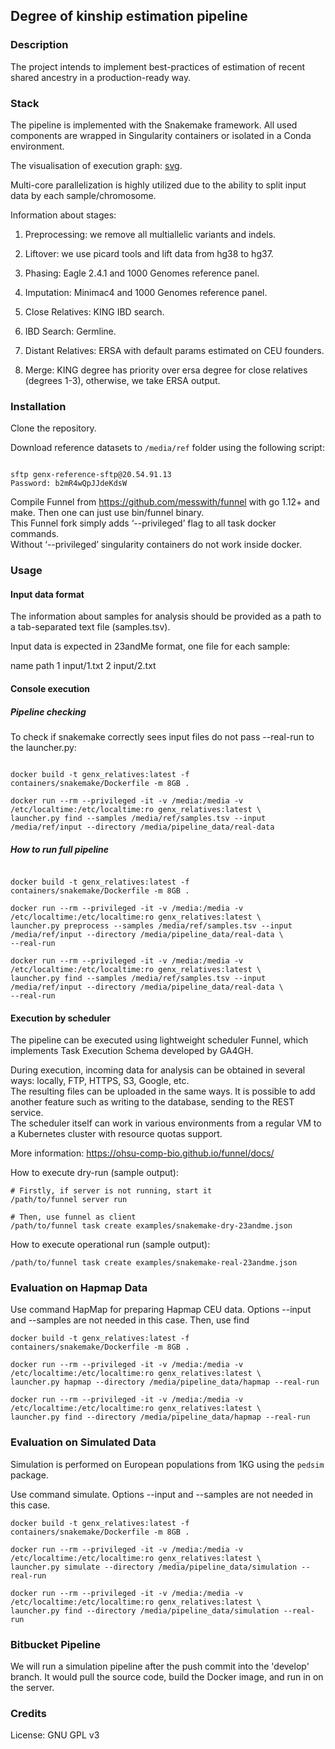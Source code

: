 ## Degree of kinship estimation pipeline
### Description

The project intends to implement best-practices of estimation of recent shared ancestry in a production-ready way.

### Stack

The pipeline is implemented with the Snakemake framework. All used components are wrapped in Singularity containers or isolated in a Conda environment.

The visualisation of execution graph: [svg](https://bitbucket.org/genxglobal/genx-relatives-snakemake/raw/077f33cfdd421ae17b5c02a3a5f8eb34bd20e1fd/dag.svg).


Multi-core parallelization is highly utilized due to the ability to split input data by each sample/chromosome.

Information about stages:

1. Preprocessing: we remove all multiallelic variants and indels.

2. Liftover: we use picard tools and lift data from hg38 to hg37.
3. Phasing: Eagle 2.4.1 and 1000 Genomes reference panel.
4. Imputation: Minimac4 and 1000 Genomes reference panel.
5. Close Relatives: KING IBD search.
6. IBD Search: Germline.
7. Distant Relatives: ERSA with default params estimated on CEU founders.
8. Merge: KING degree has priority over ersa degree for close relatives (degrees 1-3), otherwise, we take ERSA output.


### Installation

Clone the repository.

Download reference datasets to `/media/ref` folder using the following script:

```text

sftp genx-reference-sftp@20.54.91.13
Password: b2mR4wQpJJdeKdsW

```

Compile Funnel from https://github.com/messwith/funnel with go 1.12+ and make. Then one can just use bin/funnel binary.  
This Funnel fork simply adds ‘--privileged’ flag to all task docker commands.  
Without ‘--privileged’ singularity containers do not work inside docker.

### Usage
#### Input data format

The information about samples for analysis should be provided as a path to a tab-separated text file (samples.tsv).

Input data is expected in 23andMe format, one file for each sample:

name	path
1	input/1.txt
2	input/2.txt
#### Console execution

##### Pipeline checking

To check if snakemake correctly sees input files do not pass --real-run to the launcher.py:

```text

docker build -t genx_relatives:latest -f containers/snakemake/Dockerfile -m 8GB .

docker run --rm --privileged -it -v /media:/media -v /etc/localtime:/etc/localtime:ro genx_relatives:latest \
launcher.py find --samples /media/ref/samples.tsv --input /media/ref/input --directory /media/pipeline_data/real-data
```

##### How to run full pipeline

```text

docker build -t genx_relatives:latest -f containers/snakemake/Dockerfile -m 8GB .

docker run --rm --privileged -it -v /media:/media -v /etc/localtime:/etc/localtime:ro genx_relatives:latest \
launcher.py preprocess --samples /media/ref/samples.tsv --input /media/ref/input --directory /media/pipeline_data/real-data \
--real-run

docker run --rm --privileged -it -v /media:/media -v /etc/localtime:/etc/localtime:ro genx_relatives:latest \
launcher.py find --samples /media/ref/samples.tsv --input /media/ref/input --directory /media/pipeline_data/real-data \
--real-run
```

#### Execution by scheduler
The pipeline can be executed using lightweight scheduler Funnel, which implements Task Execution Schema developed by GA4GH.  
  
During execution, incoming data for analysis can be obtained in several ways: locally, FTP, HTTPS, S3, Google, etc.  
The resulting files can be uploaded in the same ways. It is possible to add another feature such as writing to the database, sending to the REST service.  
The scheduler itself can work in various environments from a regular VM to a Kubernetes cluster with resource quotas support.  

More information: https://ohsu-comp-bio.github.io/funnel/docs/  

How to execute dry-run (sample output):

```text 
# Firstly, if server is not running, start it
/path/to/funnel server run

# Then, use funnel as client
/path/to/funnel task create examples/snakemake-dry-23andme.json                                                                                                                                      
```

How to execute operational run (sample output):

```text 
/path/to/funnel task create examples/snakemake-real-23andme.json                                                                                                                                      
```

### Evaluation on Hapmap Data

Use command HapMap for preparing Hapmap CEU data. Options --input and --samples are not needed in this case.
Then, use find

```text
docker build -t genx_relatives:latest -f containers/snakemake/Dockerfile -m 8GB .

docker run --rm --privileged -it -v /media:/media -v /etc/localtime:/etc/localtime:ro genx_relatives:latest \
launcher.py hapmap --directory /media/pipeline_data/hapmap --real-run

docker run --rm --privileged -it -v /media:/media -v /etc/localtime:/etc/localtime:ro genx_relatives:latest \
launcher.py find --directory /media/pipeline_data/hapmap --real-run
```

### Evaluation on Simulated Data

Simulation is performed on European populations from 1KG using the `pedsim` package.

Use command simulate. Options --input and --samples are not needed in this case.

```text
docker build -t genx_relatives:latest -f containers/snakemake/Dockerfile -m 8GB .

docker run --rm --privileged -it -v /media:/media -v /etc/localtime:/etc/localtime:ro genx_relatives:latest \
launcher.py simulate --directory /media/pipeline_data/simulation --real-run

docker run --rm --privileged -it -v /media:/media -v /etc/localtime:/etc/localtime:ro genx_relatives:latest \
launcher.py find --directory /media/pipeline_data/simulation --real-run
```

### Bitbucket Pipeline

We will run a simulation pipeline after the push commit into the 'develop' branch.
It would pull the source code, build the Docker image, and run in on the server.

### Credits

License: GNU GPL v3
